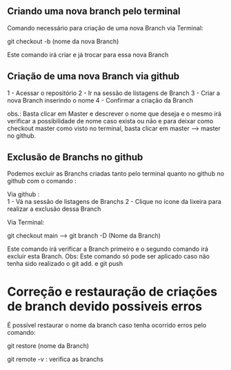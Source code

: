## Criando uma nova branch pelo terminal

Comando necessário para criação de uma nova Branch via Terminal: 

git checkout -b (nome da nova Branch)

Este comando irá criar e já trocar para essa nova Branch


## Criação de uma nova Branch via github 

1 - Acessar o repositório 
2 - Ir na sessão de listagens de Branch
3 - Criar a nova Branch inserindo o nome
4 - Confirmar a criação da Branch

obs.: Basta clicar em Master e descrever o nome que deseja e o mesmo irá verificar a possibilidade de nome caso exista ou não e para deixar como checkout master como visto no terminal, basta clicar em master --> master no github.


## Exclusão de Branchs no github

Podemos excluir as Branchs criadas tanto pelo terminal quanto no github no github com o comando :

Via github :   
1 - Vá na sessão de listagens de Branchs 
2 - Clique no ícone da lixeira para realizar a exclusão dessa Branch

Via Terminal:

git checkout main -->  git branch -D (Nome da Branch) 

Este comando irá verificar a Branch primeiro e o segundo comando irá excluir esta Branch.
Obs: Este comando só pode ser aplicado caso não tenha sido realizado o git add. e git push


# Correção e restauração de criações de branch devido possiveis erros

É possível restaurar o nome da branch caso tenha ocorrido erros pelo comando:

git restore (nome da Branch)

git remote -v : verifica as branchs 
